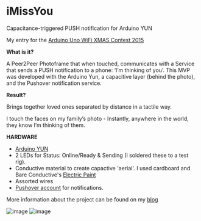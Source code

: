 # iMissYou
Capacitance-triggered PUSH notification for Arduino YUN

My entry for the [Arduino Uno WiFi XMAS Contest 2015](http://www.arduino.org/arduino-xmas-2015)

**What is it?**

A Peer2Peer Photoframe that when touched, communicates with a Service that sends a PUSH notification to a phone: ‘I’m thinking of you’.
This MVP was developed with the Arduino Yun, a capacitive layer (behind the photo), and the Pushover notification service.


**Result?**

Brings together loved ones separated by distance in a tactile way.

I touch the faces on my family’s photo - Instantly, anywhere in the world, they know I’m thinking of them.


**HARDWARE**

* [Arduino YUN](https://www.arduino.cc/en/Main/ArduinoBoardYun)
* 2 LEDs for Status: Online/Ready & Sending (I soldered these to a test rig).
* Conductive material to create capactive 'aerial'. I used cardboard and Bare Conductive's [Electric Paint](http://www.bareconductive.com/shop/electric-paint-50ml/)
* Assorted wires
* [Pushover account](https://pushover.net) for notifications. 

More information about the project can be found on my [blog](http://www.thathollywood.com/imissyou-a-new-p2p-product-for-the-internet-of-things/)

![image](http://www.thathollywood.com/wp-content/uploads/2015/06/IMG_0146-1024x768.jpg)
![image](http://www.thathollywood.com/wp-content/uploads/2015/06/IMG_2899.jpg)
